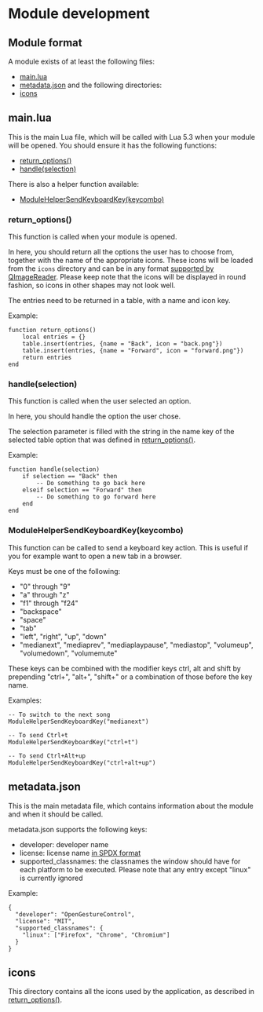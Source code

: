 # Module development
## Module format
A module exists of at least the following files:
- [main.lua](#mainlua)
- [metadata.json](#metadatajson)
and the following directories:
- [icons](#icons)

## main.lua
This is the main Lua file, which will be called with Lua 5.3 when your module will be opened. You should ensure it has the following functions:
- [return_options()](#return_options)
- [handle(selection)](#handleselection)

There is also a helper function available:
- [ModuleHelperSendKeyboardKey(keycombo)](#modulehelpersendkeyboardkeykeycombo)

### return_options()
This function is called when your module is opened.

In here, you should return all the options the user has to choose from, together with the name of the appropriate icons. These icons will be loaded from the ``icons`` directory and can be in any format [supported by QImageReader](https://doc.qt.io/qt-5/qimagereader.html#supportedImageFormats). Please keep note that the icons will be displayed in round fashion, so icons in other shapes may not look well.

The entries need to be returned in a table, with a name and icon key.

Example:
```
function return_options()
    local entries = {}
    table.insert(entries, {name = "Back", icon = "back.png"})
    table.insert(entries, {name = "Forward", icon = "forward.png"})
    return entries
end
```

### handle(selection)
This function is called when the user selected an option.

In here, you should handle the option the user chose.

The selection parameter is filled with the string in the name key of the selected table option that was defined in [return_options()](#return_options).

Example:
```
function handle(selection)
    if selection == "Back" then
        -- Do something to go back here
    elseif selection == "Forward" then
        -- Do something to go forward here
    end
end
```

### ModuleHelperSendKeyboardKey(keycombo)
This function can be called to send a keyboard key action. This is useful if you for example want to open a new tab in a browser.

Keys must be one of the following:
- "0" through "9"
- "a" through "z"
- "f1" through "f24"
- "backspace"
- "space"
- "tab"
- "left", "right", "up", "down"
- "medianext", "mediaprev", "mediaplaypause", "mediastop", "volumeup", "volumedown", "volumemute"

These keys can be combined with the modifier keys ctrl, alt and shift by prepending "ctrl+", "alt+", "shift+" or a combination of those before the key name.

Examples:
```
-- To switch to the next song
ModuleHelperSendKeyboardKey("medianext")

-- To send Ctrl+t
ModuleHelperSendKeyboardKey("ctrl+t")

-- To send Ctrl+Alt+up
ModuleHelperSendKeyboardKey("ctrl+alt+up")
```

## metadata.json
This is the main metadata file, which contains information about the module and when it should be called.

metadata.json supports the following keys:
- developer: developer name
- license: license name [in SPDX format](https://spdx.org/licenses/)
- supported_classnames: the classnames the window should have for each platform to be executed. Please note that any entry except "linux" is currently ignored

Example:
```
{
  "developer": "OpenGestureControl",
  "license": "MIT",
  "supported_classnames": {
    "linux": ["Firefox", "Chrome", "Chromium"]
  }
}
```

## icons
This directory contains all the icons used by the application, as described in [return_options()](#return_options).
